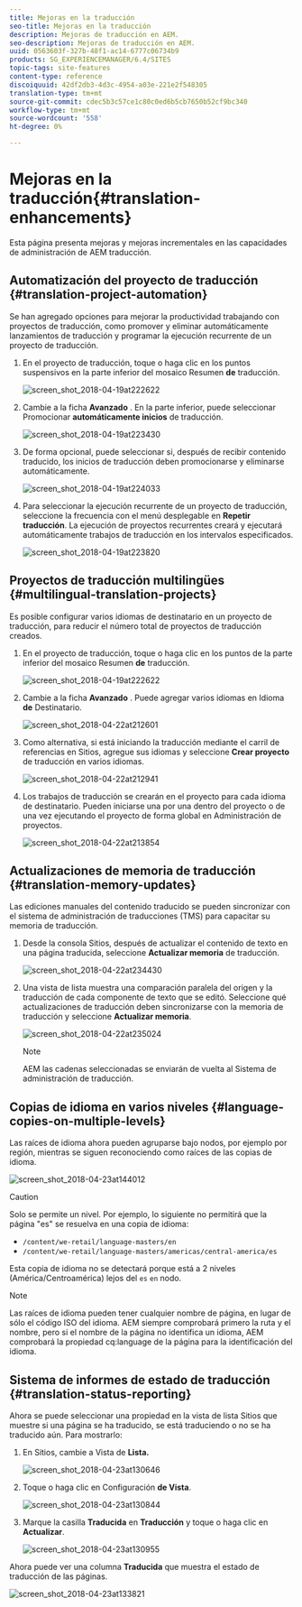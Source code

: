 ```yaml
---
title: Mejoras en la traducción
seo-title: Mejoras en la traducción
description: Mejoras de traducción en AEM.
seo-description: Mejoras de traducción en AEM.
uuid: 0563603f-327b-48f1-ac14-6777c06734b9
products: SG_EXPERIENCEMANAGER/6.4/SITES
topic-tags: site-features
content-type: reference
discoiquuid: 42df2db3-4d3c-4954-a03e-221e2f548305
translation-type: tm+mt
source-git-commit: cdec5b3c57ce1c80c0ed6b5cb7650b52cf9bc340
workflow-type: tm+mt
source-wordcount: '558'
ht-degree: 0%

---
```



# Mejoras en la traducción{#translation-enhancements}

Esta página presenta mejoras y mejoras incrementales en las capacidades de administración de AEM traducción.

## Automatización del proyecto de traducción {#translation-project-automation}

Se han agregado opciones para mejorar la productividad trabajando con proyectos de traducción, como promover y eliminar automáticamente lanzamientos de traducción y programar la ejecución recurrente de un proyecto de traducción.

1. En el proyecto de traducción, toque o haga clic en los puntos suspensivos en la parte inferior del mosaico Resumen **de** traducción.

   ![screen_shot_2018-04-19at222622](assets/screen_shot_2018-04-19at222622.jpg)

1. Cambie a la ficha **Avanzado** . En la parte inferior, puede seleccionar Promocionar **automáticamente inicios** de traducción.

   ![screen_shot_2018-04-19at223430](assets/screen_shot_2018-04-19at223430.jpg)

1. De forma opcional, puede seleccionar si, después de recibir contenido traducido, los inicios de traducción deben promocionarse y eliminarse automáticamente.

   ![screen_shot_2018-04-19at224033](assets/screen_shot_2018-04-19at224033.jpg)

1. Para seleccionar la ejecución recurrente de un proyecto de traducción, seleccione la frecuencia con el menú desplegable en **Repetir traducción**. La ejecución de proyectos recurrentes creará y ejecutará automáticamente trabajos de traducción en los intervalos especificados.

   ![screen_shot_2018-04-19at223820](assets/screen_shot_2018-04-19at223820.jpg)

## Proyectos de traducción multilingües {#multilingual-translation-projects}

Es posible configurar varios idiomas de destinatario en un proyecto de traducción, para reducir el número total de proyectos de traducción creados.

1. En el proyecto de traducción, toque o haga clic en los puntos de la parte inferior del mosaico Resumen **de** traducción.

   ![screen_shot_2018-04-19at222622](assets/screen_shot_2018-04-19at222622.jpg)

1. Cambie a la ficha **Avanzado** . Puede agregar varios idiomas en Idioma **de** Destinatario.

   ![screen_shot_2018-04-22at212601](assets/screen_shot_2018-04-22at212601.jpg)

1. Como alternativa, si está iniciando la traducción mediante el carril de referencias en Sitios, agregue sus idiomas y seleccione **Crear proyecto** de traducción en varios idiomas.

   ![screen_shot_2018-04-22at212941](assets/screen_shot_2018-04-22at212941.jpg)

1. Los trabajos de traducción se crearán en el proyecto para cada idioma de destinatario. Pueden iniciarse una por una dentro del proyecto o de una vez ejecutando el proyecto de forma global en Administración de proyectos.

   ![screen_shot_2018-04-22at213854](assets/screen_shot_2018-04-22at213854.jpg)

## Actualizaciones de memoria de traducción {#translation-memory-updates}

Las ediciones manuales del contenido traducido se pueden sincronizar con el sistema de administración de traducciones (TMS) para capacitar su memoria de traducción.

1. Desde la consola Sitios, después de actualizar el contenido de texto en una página traducida, seleccione **Actualizar memoria** de traducción.

   ![screen_shot_2018-04-22at234430](assets/screen_shot_2018-04-22at234430.jpg)

1. Una vista de lista muestra una comparación paralela del origen y la traducción de cada componente de texto que se editó. Seleccione qué actualizaciones de traducción deben sincronizarse con la memoria de traducción y seleccione **Actualizar memoria**.

   ![screen_shot_2018-04-22at235024](assets/screen_shot_2018-04-22at235024.jpg)

   >[!NOTE]
   >
   >AEM las cadenas seleccionadas se enviarán de vuelta al Sistema de administración de traducción.

## Copias de idioma en varios niveles {#language-copies-on-multiple-levels}

Las raíces de idioma ahora pueden agruparse bajo nodos, por ejemplo por región, mientras se siguen reconociendo como raíces de las copias de idioma.

![screen_shot_2018-04-23at144012](assets/screen_shot_2018-04-23at144012.jpg)

>[!CAUTION]
>
>Solo se permite un nivel. Por ejemplo, lo siguiente no permitirá que la página &quot;es&quot; se resuelva en una copia de idioma:
>
>* `/content/we-retail/language-masters/en`
>* `/content/we-retail/language-masters/americas/central-america/es`

>
>
Esta copia de idioma no se detectará porque está a 2 niveles (América/Centroamérica) lejos del `es` `en` nodo.

>[!NOTE]
>
>Las raíces de idioma pueden tener cualquier nombre de página, en lugar de sólo el código ISO del idioma. AEM siempre comprobará primero la ruta y el nombre, pero si el nombre de la página no identifica un idioma, AEM comprobará la propiedad cq:language de la página para la identificación del idioma.

## Sistema de informes de estado de traducción {#translation-status-reporting}

Ahora se puede seleccionar una propiedad en la vista de lista Sitios que muestre si una página se ha traducido, se está traduciendo o no se ha traducido aún. Para mostrarlo:

1. En Sitios, cambie a Vista de **Lista.**

   ![screen_shot_2018-04-23at130646](assets/screen_shot_2018-04-23at130646.jpg)

1. Toque o haga clic en Configuración **de Vista**.

   ![screen_shot_2018-04-23at130844](assets/screen_shot_2018-04-23at130844.jpg)

1. Marque la casilla **Traducida** en **Traducción** y toque o haga clic en **Actualizar**.

   ![screen_shot_2018-04-23at130955](assets/screen_shot_2018-04-23at130955.jpg)

Ahora puede ver una columna **Traducida** que muestra el estado de traducción de las páginas.

![screen_shot_2018-04-23at133821](assets/screen_shot_2018-04-23at133821.jpg)

